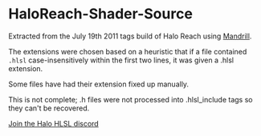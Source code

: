 # HaloReach-Shader-Source

Extracted from the July 19th 2011 tags build of Halo Reach using [Mandrill](https://github.com/ChimpsAtSea/Blam-Creation-Suite#engineering-overview).

The extensions were chosen based on a heuristic that if a file contained `.hlsl` case-insensitively within the first two lines, it was given a .hlsl extension.

Some files have had their extension fixed up manually.

This is not complete; .h files were not processed into .hlsl_include tags so they can't be recovered.

[Join the Halo HLSL discord](https://discord.gg/aKQCDmQjYN)
